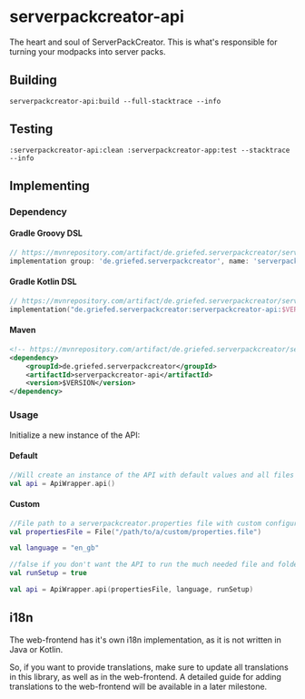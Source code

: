 # serverpackcreator-api

The heart and soul of ServerPackCreator. This is what's responsible for turning your modpacks into server packs.

## Building

`serverpackcreator-api:build --full-stacktrace --info`

## Testing

`:serverpackcreator-api:clean :serverpackcreator-app:test --stacktrace --info`

## Implementing

### Dependency

#### Gradle Groovy DSL

```groovy
// https://mvnrepository.com/artifact/de.griefed.serverpackcreator/serverpackcreator-api
implementation group: 'de.griefed.serverpackcreator', name: 'serverpackcreator-api', version: '$VERSION'
```

#### Gradle Kotlin DSL

```kotlin
// https://mvnrepository.com/artifact/de.griefed.serverpackcreator/serverpackcreator-api
implementation("de.griefed.serverpackcreator:serverpackcreator-api:$VERSION")
```

#### Maven

```xml
<!-- https://mvnrepository.com/artifact/de.griefed.serverpackcreator/serverpackcreator-api -->
<dependency>
    <groupId>de.griefed.serverpackcreator</groupId>
    <artifactId>serverpackcreator-api</artifactId>
    <version>$VERSION</version>
</dependency>
```

### Usage

Initialize a new instance of the API:

#### Default

```kotlin
//Will create an instance of the API with default values and all files and folders residing in the users home-directory.
val api = ApiWrapper.api() 
```

#### Custom

```kotlin
//File path to a serverpackcreator.properties file with custom configurations
val propertiesFile = File("/path/to/a/custom/properties.file") 

val language = "en_gb"

//false if you don't want the API to run the much needed file and folder setups
val runSetup = true

val api = ApiWrapper.api(propertiesFile, language, runSetup)
```

## i18n

The web-frontend has it's own i18n implementation, as it is not written in Java or Kotlin.

So, if you want to provide translations, make sure to update all translations in this library, as well as in the
web-frontend. A detailed guide for adding translations to the web-frontend will be available in a later milestone.